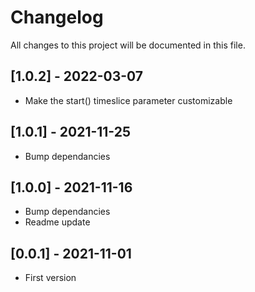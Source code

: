 # Changelog
All changes to this project will be documented in this file.

## [1.0.2] - 2022-03-07
- Make the start() timeslice parameter customizable

## [1.0.1] - 2021-11-25
- Bump dependancies
  
## [1.0.0] - 2021-11-16
- Bump dependancies
- Readme update
  
## [0.0.1] - 2021-11-01
- First version
